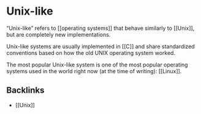 # Unix-like

&ldquo;Unix-like&rdquo; refers to [[operating systems]] that behave similarly to [[Unix]], but are completely new implementations.

Unix-like systems are usually implemented in [[C]] and share standardized conventions based on how the old UNIX operating system worked.

The most popular Unix-like system is one of the most popular operating systems used in the world right now (at the time of writing): [[Linux]].


## Backlinks

-   [[Unix]]

